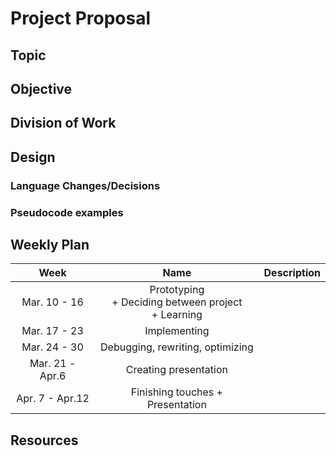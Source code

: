 # Project Proposal

## Topic

## Objective

## Division of Work

## Design

### Language Changes/Decisions

### Pseudocode examples

## Weekly Plan

|       Week      |                           Name                           | Description |
|:---------------:|:--------------------------------------------------------:|-------------|
|   Mar. 10 - 16  | Prototyping <br>+ Deciding between project<br>+ Learning |             |
|   Mar. 17 - 23  |                       Implementing                       |             |
|   Mar. 24 - 30  |             Debugging, rewriting, optimizing             |             |
| Mar. 21 - Apr.6 |                   Creating presentation                  |             |
| Apr. 7 - Apr.12 |             Finishing touches + Presentation             |             |


## Resources


